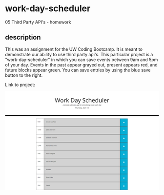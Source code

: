 # work-day-scheduler
05  Third Party API's - homework

## description
This was an assignment for the UW Coding Bootcamp. It is meant to demonstrate our ability to use third party api's. This particular project is a "work-day-scheduler" in which you can save events between 9am and 5pm of your day. Events in the past appear grayed out, present appears red, and future blocks appear green. You can save entries by using the blue save button to the right.

Link to project:

![screenshot of work-day-scheduler](screenshot.png)